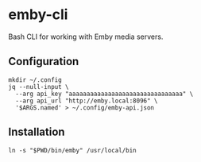 # emby-cli

Bash CLI for working with Emby media servers.

## Configuration

```
mkdir ~/.config
jq --null-input \
  --arg api_key "aaaaaaaaaaaaaaaaaaaaaaaaaaaaaaaa" \
  --arg api_url "http://emby.local:8096" \
  '$ARGS.named' > ~/.config/emby-api.json
```

## Installation

```
ln -s "$PWD/bin/emby" /usr/local/bin
```
